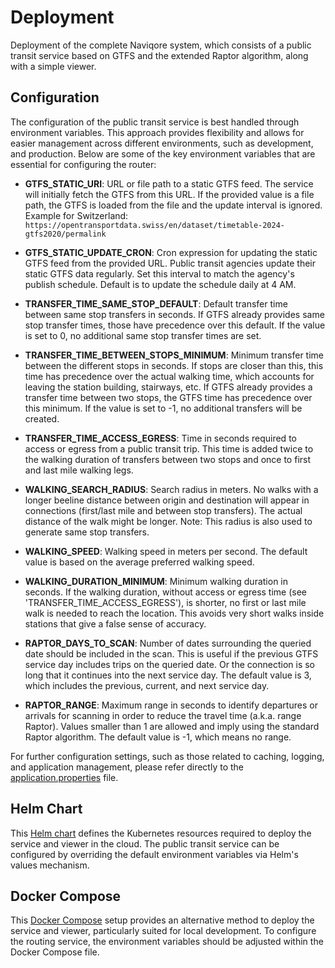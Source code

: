 # Deployment

Deployment of the complete Naviqore system, which consists of a public transit service based on GTFS and the extended
Raptor algorithm, along with a simple viewer.

## Configuration

The configuration of the public transit service is best handled through environment variables. This approach
provides flexibility and allows for easier management across different environments, such as development, and
production. Below are some of the key environment variables that are essential for configuring the router:

- **GTFS_STATIC_URI**: URL or file path to a static GTFS feed. The service will initially fetch the GTFS from this URL.
  If the provided value is a file path, the GTFS is loaded from the file and the update interval is ignored.
  Example for Switzerland: `https://opentransportdata.swiss/en/dataset/timetable-2024-gtfs2020/permalink`

- **GTFS_STATIC_UPDATE_CRON**: Cron expression for updating the static GTFS feed from the provided URL. Public transit
  agencies update their static GTFS data regularly. Set this interval to match the agency's publish schedule. Default is
  to update the schedule daily at 4 AM.

- **TRANSFER_TIME_SAME_STOP_DEFAULT**: Default transfer time between same stop transfers in seconds. If GTFS already
  provides same stop transfer times, those have precedence over this default. If the value is set to 0, no additional
  same stop transfer times are set.

- **TRANSFER_TIME_BETWEEN_STOPS_MINIMUM**: Minimum transfer time between the different stops in seconds. If stops are
  closer than this, this time has precedence over the actual walking time, which accounts for leaving the station
  building, stairways, etc. If GTFS already provides a transfer time between two stops, the GTFS time has precedence
  over this minimum. If the value is set to -1, no additional transfers will be created.

- **TRANSFER_TIME_ACCESS_EGRESS**: Time in seconds required to access or egress from a public transit trip. This time is
  added twice to the walking duration of transfers between two stops and once to first and last mile walking legs.

- **WALKING_SEARCH_RADIUS**: Search radius in meters. No walks with a longer beeline distance between origin and
  destination will appear in connections (first/last mile and between stop transfers). The actual distance of the walk
  might be longer. Note: This radius is also used to generate same stop transfers.

- **WALKING_SPEED**: Walking speed in meters per second. The default value is based on the average preferred walking
  speed.

- **WALKING_DURATION_MINIMUM**: Minimum walking duration in seconds. If the walking duration, without access or egress
  time (see 'TRANSFER_TIME_ACCESS_EGRESS'), is shorter, no first or last mile walk is needed to reach the location. This
  avoids very short walks inside stations that give a false sense of accuracy.

- **RAPTOR_DAYS_TO_SCAN**: Number of dates surrounding the queried date should be included in the scan. This is useful
  if the previous GTFS service day includes trips on the queried date. Or the connection is so long that it continues
  into the next service day. The default value is 3, which includes the previous, current, and next service day.

- **RAPTOR_RANGE**: Maximum range in seconds to identify departures or arrivals for scanning in order to reduce the
  travel time (a.k.a. range Raptor). Values smaller than 1 are allowed and imply using the standard Raptor algorithm.
  The default value is -1, which means no range.

For further configuration settings, such as those related to caching, logging, and application management, please refer
directly to
the [application.properties](https://github.com/naviqore/public-transit-service/blob/main/src/main/resources/application.properties)
file.

## Helm Chart

This [Helm chart](https://github.com/naviqore/deployment) defines the Kubernetes resources required to deploy the
service and viewer in the cloud. The public transit service can be configured by overriding the default environment
variables via Helm's values mechanism.

## Docker Compose

This [Docker Compose](https://github.com/naviqore/deployment/blob/main/docker-compose.yml) setup provides an alternative
method to deploy the service and viewer, particularly suited for local development. To configure the routing service,
the environment variables should be adjusted within the Docker Compose file.
